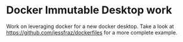 # Docker Immutable Desktop work

Work on leveraging docker for a new docker desktop.  Take a look at
<https://github.com/jessfraz/dockerfiles> for a more complete example. 

